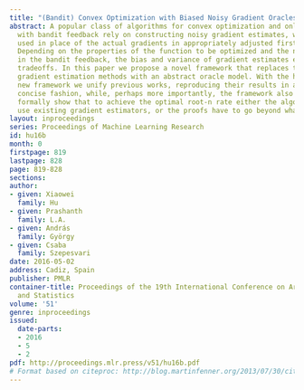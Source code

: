 ```yaml
---
title: "(Bandit) Convex Optimization with Biased Noisy Gradient Oracles"
abstract: A popular class of algorithms for convex optimization and online learning
  with bandit feedback rely on constructing noisy gradient estimates, which are then
  used in place of the actual gradients in appropriately adjusted first-order algorithms.
  Depending on the properties of the function to be optimized and the nature of “noise”
  in the bandit feedback, the bias and variance of gradient estimates exhibit various
  tradeoffs. In this paper we propose a novel framework that replaces the specific
  gradient estimation methods with an abstract oracle model. With the help of the
  new framework we unify previous works, reproducing their results in a clean and
  concise fashion, while, perhaps more importantly, the framework also allows us to
  formally show that to achieve the optimal root-n rate either the algorithms that
  use existing gradient estimators, or the proofs have to go beyond what exists today.
layout: inproceedings
series: Proceedings of Machine Learning Research
id: hu16b
month: 0
firstpage: 819
lastpage: 828
page: 819-828
sections: 
author:
- given: Xiaowei
  family: Hu
- given: Prashanth
  family: L.A.
- given: András
  family: György
- given: Csaba
  family: Szepesvari
date: 2016-05-02
address: Cadiz, Spain
publisher: PMLR
container-title: Proceedings of the 19th International Conference on Artificial Intelligence
  and Statistics
volume: '51'
genre: inproceedings
issued:
  date-parts:
  - 2016
  - 5
  - 2
pdf: http://proceedings.mlr.press/v51/hu16b.pdf
# Format based on citeproc: http://blog.martinfenner.org/2013/07/30/citeproc-yaml-for-bibliographies/
---
```

